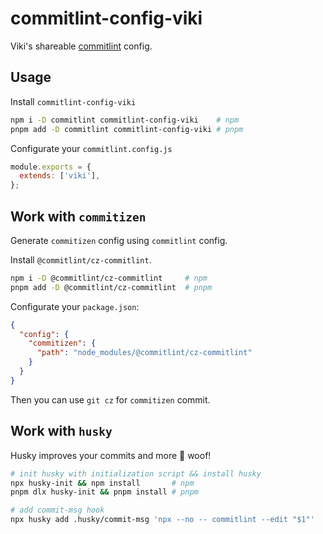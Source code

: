 # commitlint-config-viki

Viki's shareable [commitlint](https://github.com/conventional-changelog/commitlint) config.

## Usage

Install `commitlint-config-viki`

```bash
npm i -D commitlint commitlint-config-viki    # npm
pnpm add -D commitlint commitlint-config-viki # pnpm
```

Configurate your `commitlint.config.js`

```js
module.exports = {
  extends: ['viki'],
};
```

## Work with `commitizen`

Generate `commitizen` config using `commitlint` config.

Install `@commitlint/cz-commitlint`.

```bash
npm i -D @commitlint/cz-commitlint     # npm
pnpm add -D @commitlint/cz-commitlint  # pnpm
```

Configurate your `package.json`:

```json
{
  "config": {
    "commitizen": {
      "path": "node_modules/@commitlint/cz-commitlint"
    }
  }
}
```

Then you can use `git cz` for `commitizen` commit.

## Work with `husky`

Husky improves your commits and more 🐶 woof!

```bash
# init husky with initialization script && install husky
npx husky-init && npm install       # npm
pnpm dlx husky-init && pnpm install # pnpm
```

```bash
# add commit-msg hook
npx husky add .husky/commit-msg 'npx --no -- commitlint --edit "$1"'
```
